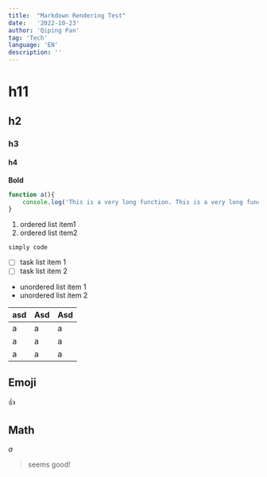 ```yaml
---
title:  "Markdown Rendering Test"
date:   '2022-10-23'
author: 'Qiping Pan' 
tag: 'Tech'
language: 'EN'
description: ''
---
```

# h11

## h2

### h3

#### h4

**Bold**

```js
function a(){
	console.log('This is a very long function. This is a very long function. This is a very long function. This is a very long function.');
}
```

1. ordered list item1
2. ordered list item2

`simply code`

- [ ] task list item 1
- [ ] task list item 2

- unordered list item 1
- unordered list item 2



| asd  | Asd  | Asd  |
| ---- | ---- | ---- |
| a    | a    | a    |
| a    | a    | a    |
| a    | a    | a    |

## Emoji
:+1:

## Math
$a$

> seems good!